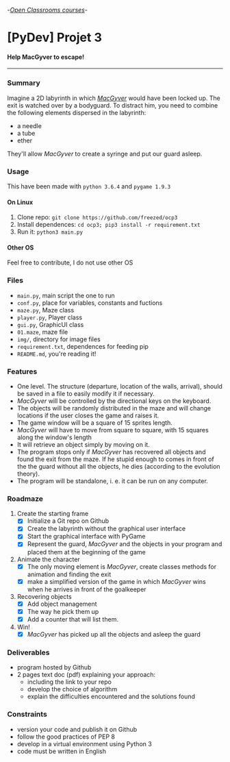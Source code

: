 -[_Open Classrooms courses_](https://openclassrooms.com/projects/aidez-macgyver-a-sechapper)-

# [PyDev] Projet 3

#### Help MacGyver to escape!

----

### Summary

Imagine a 2D labyrinth in which _[MacGyver](https://en.wikipedia.org/wiki/MacGyver_(1985_TV_series))_ would have been locked up.
The exit is watched over by a bodyguard. To distract him, you need to
combine the following elements dispersed in the labyrinth:

* a needle
* a tube
* ether

They'll allow _MacGyver_ to create a syringe and put our guard asleep.

### Usage

This have been made with `python 3.6.4` and `pygame 1.9.3`

#### On Linux

1. Clone repo: `git clone https://github.com/freezed/ocp3`
2. Install dependences: `cd ocp3; pip3 install -r requirement.txt`
3. Run it: `python3 main.py`

#### Other OS

Feel free to contribute, I do not use other OS

### Files

* `main.py`, main script the one to run
* `conf.py`, place for variables, constants and fuctions
* `maze.py`, Maze class
* `player.py`, Player class
* `gui.py`, GraphicUI class
* `01.maze`, maze file
* `img/`, directory for image files
* `requirement.txt`, dependences for feeding pip
* `README.md`, you're reading it!

### Features

* One level. The structure (departure, location of the walls, arrival),
should be saved in a file to easily modify it if necessary.
* _MacGyver_ will be controlled by the directional keys on the keyboard.
* The objects will be randomly distributed in the maze and will change
locations if the user closes the game and raises it.
* The game window will be a square of 15 sprites length.
* _MacGyver_ will have to move from square to square, with 15 squares along
the window's length
* It will retrieve an object simply by moving on it.
* The program stops only if _MacGyver_ has recovered all objects and found
the exit from the maze. If he stupid enough to comes in front of the the
guard without all the objects, he dies (according to the evolution theory).
* The program will be standalone, i. e. it can be run on any computer.

### Roadmaze

1. Create the starting frame
    * [x] Initialize a Git repo on Github
    * [x] Create the labyrinth without the graphical user interface
    * [x] Start the graphical interface with PyGame
    * [x] Represent the guard, _MacGyver_ and the objects in your program
    and placed them at the beginning of the game
2. Animate the character
    * [x] The only moving element is _MacGyver_, create classes methods for
    animation and finding the exit
    * [x] make a simplified version of the game in which _MacGyver_ wins
    when he arrives in front of the goalkeeper
3. Recovering objects
    * [x] Add object management
    * [x] The way he pick them up
    * [x] Add a counter that will list them.
4. Win!
    * [x] _MacGyver_ has picked up all the objects and asleep the guard

### Deliverables

* program hosted by Github
* 2 pages text doc (pdf) explaining your approach:
    * including the link to your repo
    * develop the choice of algorithm
    * explain the difficulties encountered and the solutions found

### Constraints

* version your code and publish it on Github
* follow the good practices of PEP 8
* develop in a virtual environment using Python 3
* code must be written in English
